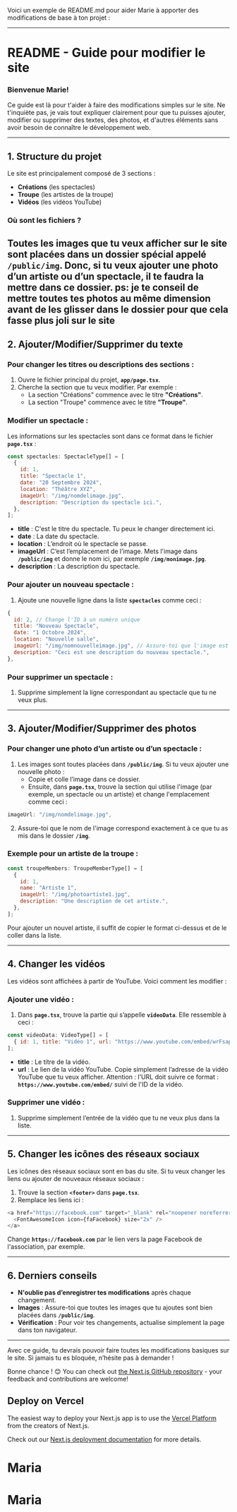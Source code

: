 Voici un exemple de README.md pour aider Marie à apporter des modifications de base à ton projet :

---

# README - Guide pour modifier le site

### Bienvenue Marie!

Ce guide est là pour t'aider à faire des modifications simples sur le site. Ne t'inquiète pas, je vais tout expliquer clairement pour que tu puisses ajouter, modifier ou supprimer des textes, des photos, et d'autres éléments sans avoir besoin de connaître le développement web.

---

## 1. **Structure du projet**

Le site est principalement composé de 3 sections :
- **Créations** (les spectacles)
- **Troupe** (les artistes de la troupe)
- **Vidéos** (les vidéos YouTube)

### Où sont les fichiers ?

Toutes les images que tu veux afficher sur le site sont placées dans un dossier spécial appelé **`/public/img`**. Donc, si tu veux ajouter une photo d’un artiste ou d’un spectacle, il te faudra la mettre dans ce dossier.
ps: je te conseil de mettre toutes tes photos au même dimension avant de les glisser dans le dossier pour que cela fasse plus joli sur le site
---

## 2. **Ajouter/Modifier/Supprimer du texte**

### Pour changer les titres ou descriptions des sections :

1. Ouvre le fichier principal du projet, **`app/page.tsx`**.
2. Cherche la section que tu veux modifier. Par exemple :
   - La section "Créations" commence avec le titre **"Créations"**.
   - La section "Troupe" commence avec le titre **"Troupe"**.

### Modifier un spectacle :

Les informations sur les spectacles sont dans ce format dans le fichier **`page.tsx`** :

```js
const spectacles: SpectacleType[] = [
  {
    id: 1,
    title: "Spectacle 1",
    date: "20 Septembre 2024",
    location: "Théâtre XYZ",
    imageUrl: "/img/nomdelimage.jpg",
    description: "Description du spectacle ici.",
  },
];
```

- **title** : C'est le titre du spectacle. Tu peux le changer directement ici.
- **date** : La date du spectacle.
- **location** : L’endroit où le spectacle se passe.
- **imageUrl** : C’est l’emplacement de l’image. Mets l'image dans **`/public/img`** et donne le nom ici, par exemple **`/img/monimage.jpg`**.
- **description** : La description du spectacle.

### Pour ajouter un nouveau spectacle :

1. Ajoute une nouvelle ligne dans la liste **`spectacles`** comme ceci :

```js
{
  id: 2, // Change l'ID à un numéro unique
  title: "Nouveau Spectacle",
  date: "1 Octobre 2024",
  location: "Nouvelle salle",
  imageUrl: "/img/nomnouvelleimage.jpg", // Assure-toi que l'image est bien dans /public/img
  description: "Ceci est une description du nouveau spectacle.",
},
```

### Pour supprimer un spectacle :

1. Supprime simplement la ligne correspondant au spectacle que tu ne veux plus.

---

## 3. **Ajouter/Modifier/Supprimer des photos**

### Pour changer une photo d’un artiste ou d’un spectacle :

1. Les images sont toutes placées dans **`/public/img`**. Si tu veux ajouter une nouvelle photo :
   - Copie et colle l’image dans ce dossier.
   - Ensuite, dans **`page.tsx`**, trouve la section qui utilise l'image (par exemple, un spectacle ou un artiste) et change l'emplacement comme ceci :

```js
imageUrl: "/img/nomdelimage.jpg",
```

2. Assure-toi que le nom de l'image correspond exactement à ce que tu as mis dans le dossier **`/img`**.

### Exemple pour un artiste de la troupe :

```js
const troupeMembers: TroupeMemberType[] = [
  {
    id: 1,
    name: "Artiste 1",
    imageUrl: "/img/photoartiste1.jpg",
    description: "Une description de cet artiste.",
  },
];
```

Pour ajouter un nouvel artiste, il suffit de copier le format ci-dessus et de le coller dans la liste.

---

## 4. **Changer les vidéos**

Les vidéos sont affichées à partir de YouTube. Voici comment les modifier :

### Ajouter une vidéo :

1. Dans **`page.tsx`**, trouve la partie qui s’appelle **`videoData`**. Elle ressemble à ceci :

```js
const videoData: VideoType[] = [
  { id: 1, title: "Vidéo 1", url: "https://www.youtube.com/embed/wrFsapf0Enk" },
];
```

- **title** : Le titre de la vidéo.
- **url** : Le lien de la vidéo YouTube. Copie simplement l’adresse de la vidéo YouTube que tu veux afficher. Attention : l'URL doit suivre ce format : **`https://www.youtube.com/embed/`** suivi de l'ID de la vidéo.

### Supprimer une vidéo :

1. Supprime simplement l’entrée de la vidéo que tu ne veux plus dans la liste.

---

## 5. **Changer les icônes des réseaux sociaux**

Les icônes des réseaux sociaux sont en bas du site. Si tu veux changer les liens ou ajouter de nouveaux réseaux sociaux :

1. Trouve la section **`<footer>`** dans **`page.tsx`**.
2. Remplace les liens ici :

```js
<a href="https://facebook.com" target="_blank" rel="noopener noreferrer">
  <FontAwesomeIcon icon={faFacebook} size="2x" />
</a>
```

Change **`https://facebook.com`** par le lien vers la page Facebook de l'association, par exemple.

---

## 6. **Derniers conseils**

- **N'oublie pas d’enregistrer tes modifications** après chaque changement.
- **Images** : Assure-toi que toutes les images que tu ajoutes sont bien placées dans **`/public/img`**.
- **Vérification** : Pour voir tes changements, actualise simplement la page dans ton navigateur.

---

Avec ce guide, tu devrais pouvoir faire toutes les modifications basiques sur le site. Si jamais tu es bloquée, n’hésite pas à demander !

Bonne chance ! 😊
You can check out [the Next.js GitHub repository](https://github.com/vercel/next.js) - your feedback and contributions are welcome!

## Deploy on Vercel

The easiest way to deploy your Next.js app is to use the [Vercel Platform](https://vercel.com/new?utm_medium=default-template&filter=next.js&utm_source=create-next-app&utm_campaign=create-next-app-readme) from the creators of Next.js.

Check out our [Next.js deployment documentation](https://nextjs.org/docs/app/building-your-application/deploying) for more details.
# Maria
# Maria
